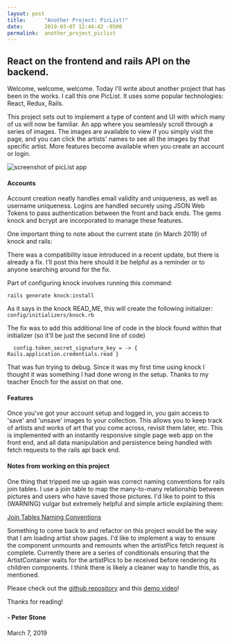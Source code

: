 ```yaml
---
layout: post
title:      "Another Project: PicList!"
date:       2019-03-07 12:44:42 -0500
permalink:  another_project_piclist
---
```



## React on the frontend and rails API on the backend.

Welcome, welcome, welcome. Today I'll write about another project that has been in the works. I call this one PicList. It uses some popular technologies: React, Redux, Rails.

This project sets out to implement a type of content and UI with which many of us will now be familiar. An app where you seamlessly scroll through a series of images. The images are available to view if you simply visit the page, and you can click the artists' names to see all the images by that specific artist. More features become available when you create an account or login.

![screenshot of picList app](https://i.imgur.com/UksQXYa.png)

#### Accounts

Account creation neatly handles email validity and uniqueness, as well as username uniqueness. Logins are handled securely using JSON Web Tokens to pass authentication between the front and back ends. The gems knock and bcrypt are incorporated to manage these features. 

One important thing to note about the current state (in March 2019) of knock and rails: 

There was a compatibility issue introduced in a recent update, but there is already a fix. I'll post this here should it be helpful as a reminder or to anyone searching around for the fix.

Part of configuring knock involves running this command:

```
rails generate knock:install
``` 

As it says in the knock READ_ME, this will create the following initializer: ``` config/initializers/knock.rb ```

The fix was to add this additional line of code in the block found within that initializer (so it'll be just the second line of code)

```   config.token_secret_signature_key = -> { Rails.application.credentials.read } ```


That was fun trying to debug. Since it was my first time using knock I thought it was something I had done wrong in the setup. Thanks to my teacher Enoch for the assist on that one.

#### Features


Once you've got your account setup and logged in, you gain access to 'save' and 'unsave' images to your collection. This allows you to keep track of artists and works of art that you come across, revisit them later, etc. This is implemented with an instantly responsive single page web app on the front end, and all data manipulation and persistence being handled with fetch requests to the rails api back end. 


#### Notes from working on this project

One thing that tripped me up again was correct naming conventions for rails join tables. I use a join table to map the many-to-many relationship between pictures and users who have saved those pictures. I'd like to point to this (WARNING) vulgar but extremely helpful and simple article explaining them:

[Join Tables Naming Conventions](https://www.bhalash.com/archives/13544808137)


Something to come back to and refactor on this project would be the way that I am loading artist show pages. I'd like to implement a way to ensure the component unmounts and remounts when the artistPics fetch request is complete. Currently there are a series of conditionals ensuring that the ArtistContainer waits for the artistPics to be received before rendering its children components. I think there is likely a cleaner way to handle this, as mentioned.


Please check out the [github repository](https://github.com/Peter-G-Stone/proj-photo-feed) and this [demo video](https://youtu.be/3HY50qqVFgY)!

Thanks for reading!

#### - Peter Stone
March 7, 2019
